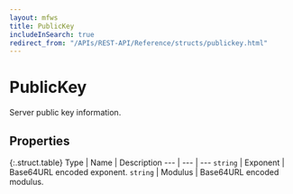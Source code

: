 ```yaml
---
layout: mfws
title: PublicKey
includeInSearch: true
redirect_from: "/APIs/REST-API/Reference/structs/publickey.html"
---
```


# PublicKey

Server public key information. 

## Properties

{:.struct.table}
Type | Name | Description
--- | --- | ---
`string` | Exponent | Base64URL encoded exponent. 
`string` | Modulus | Base64URL encoded modulus. 